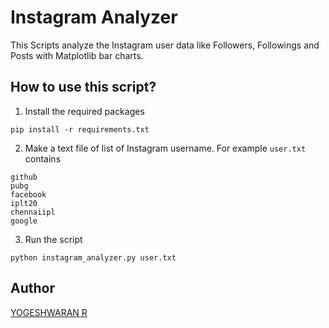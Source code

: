 # Instagram Analyzer

This Scripts analyze the Instagram user data like Followers, Followings and Posts with Matplotlib
bar charts.

## How to use this script?

1. Install the required packages

`pip install -r requirements.txt`

2. Make a text file of list of Instagram username. For example
   `user.txt` contains

```
github
pubg
facebook
iplt20
chennaiipl
google
```

3. Run the script

```python instagram_analyzer.py user.txt```

## Author

[YOGESHWARAN R]("https://github.com/yogeshwaran01/)
